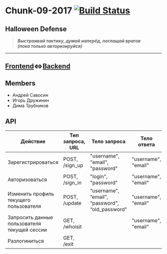 # Chunk-09-2017 [![Build Status](https://travis-ci.org/java-park-mail-ru/Chunk-09-2017.svg?branch=trubnikov)](https://travis-ci.org/java-park-mail-ru/Chunk-09-2017)
## Halloween Defense
>***Выстраивай тактику, думай наперёд, поглащай врагов<br>
>(пока только авторизируйся)***
***

## [Frontend](https://tower-defense.herokuapp.com)<=>[Backend](https://backend-java-spring.herokuapp.com/)

## Members
* Андрей Савосин
* Игорь Дружинин
* Дима Трубников

## API
| Действие | Тип запроса, URL | Тело запроса | Тело ответа |
| --- | --- | --- | --- |
| Зарегистрироваться | POST, /sign_up | "username", "email", "password" | "username", "email" |
| Авторизоваться | POST, /sign_in | "login", "password" | "username", "email" |
| Изменить профиль текущего пользователя | POST, /update | “username”, ”email”, “password”, “old_password” | "username", "email" |
| Запросить данные пользователя текущей сессии | GET, /whoisit | | "username", "email" | |
| Разлогиниться | GET, /exit |  |  |

